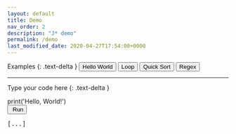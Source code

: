 ```yaml
---
layout: default
title: Demo
nav_order: 2
description: "J* demo"
permalink: /demo
last_modified_date: 2020-04-27T17:54:08+0000
---
```


<script src="{{ 'assets/js/linenumbers.js' | absolute_url }}"></script>
<script src="{{ 'assets/js/demo.js' | absolute_url }}"></script>

Examples
{: .text-delta }
<button type="button" id="hello-world" class="btn btn-blue">Hello World</button>
<button type="button" id="loop" class="btn btn-blue">Loop</button>
<button type="button" id="quick-sort" class="btn btn-blue">Quick Sort</button>
<button type="button" id="regex" class="btn btn-blue">Regex</button>

---

Type your code here
{: .text-delta }
<div class="demo-editor language-jstar" id="input">print('Hello, World!')</div>

<p id="error-label" style="float: right; margin-top: 2em" hidden></p>
<button type="button" id="run" class="btn btn-green">
    <i class="fas fa-play" style="margin-right: 0.3em"></i>Run
</button>
<pre class="demo-output" id="output">[...]</pre>
